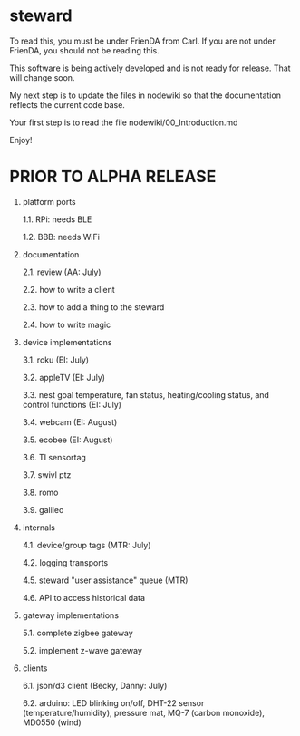 steward
=======
To read this, you must be under FrienDA from Carl. If you are not under FrienDA, you should not be reading this.

This software is being actively developed and is not ready for release.
That will change soon.

My next step is to update the files in nodewiki so that the documentation reflects the current code base.

Your first step is to read the file nodewiki/00_Introduction.md

Enjoy!


PRIOR TO ALPHA RELEASE
======================

1. platform ports

    1.1. RPi: needs BLE

    1.2. BBB: needs WiFi

2. documentation

    2.1. review (AA: July)

    2.2. how to write a client

    2.3. how to add a thing to the steward

    2.4. how to write magic

3. device implementations

    3.1. roku (EI: July)

    3.2. appleTV (EI: July)

    3.3. nest goal temperature, fan status, heating/cooling status, and control functions (EI: July)

    3.4. webcam (EI: August)

    3.5. ecobee (EI: August)

    3.6. TI sensortag

    3.7. swivl ptz

    3.8. romo

    3.9. galileo

4. internals

    4.1. device/group tags (MTR: July)

    4.2. logging transports

    4.5. steward "user assistance" queue (MTR)

    4.6. API to access historical data

5. gateway implementations

    5.1. complete zigbee gateway

    5.2. implement z-wave gateway

6. clients

    6.1. json/d3 client (Becky, Danny: July)

    6.2. arduino: LED blinking on/off, DHT-22 sensor (temperature/humidity), pressure mat, MQ-7 (carbon monoxide), MD0550 (wind)
